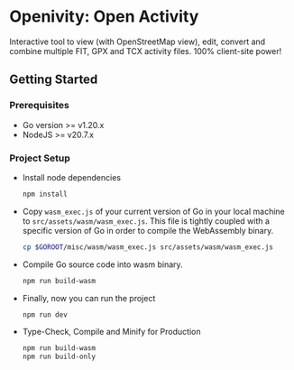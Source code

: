 # Openivity: Open Activity

Interactive tool to view (with OpenStreetMap view), edit, convert and combine multiple FIT, GPX and TCX activity files. 100% client-site power!

## Getting Started

### Prerequisites

- Go version >= v1.20.x
- NodeJS >= v20.7.x

### Project Setup

- Install node dependencies

  ```sh
  npm install
  ```

- Copy `wasm_exec.js` of your current version of Go in your local machine to `src/assets/wasm/wasm_exec.js`. This file is tightly coupled with a specific version of Go in order to compile the WebAssembly binary.

  ```sh
  cp $GOROOT/misc/wasm/wasm_exec.js src/assets/wasm/wasm_exec.js
  ```

- Compile Go source code into wasm binary.

  ```sh
  npm run build-wasm
  ```

- Finally, now you can run the project

  ```sh
  npm run dev
  ```

- Type-Check, Compile and Minify for Production

  ```sh
  npm run build-wasm
  npm run build-only
  ```

